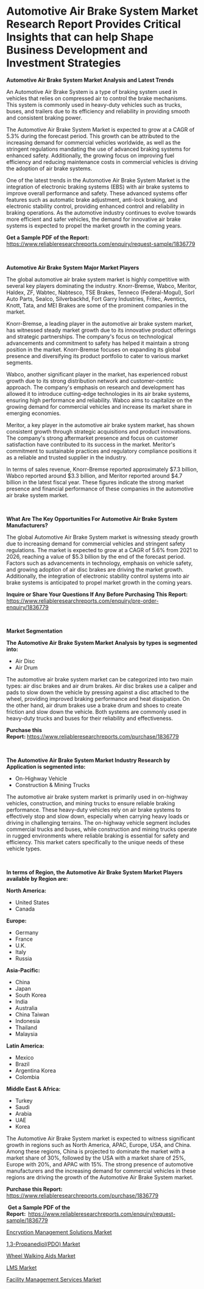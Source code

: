 <p><h1>Automotive Air Brake System Market Research Report Provides Critical Insights that can help Shape Business Development and Investment Strategies</h1></p><p><strong>Automotive Air Brake System Market Analysis and Latest Trends</strong></p>
<p><p>An Automotive Air Brake System is a type of braking system used in vehicles that relies on compressed air to control the brake mechanisms. This system is commonly used in heavy-duty vehicles such as trucks, buses, and trailers due to its efficiency and reliability in providing smooth and consistent braking power.</p><p>The Automotive Air Brake System Market is expected to grow at a CAGR of 5.3% during the forecast period. This growth can be attributed to the increasing demand for commercial vehicles worldwide, as well as the stringent regulations mandating the use of advanced braking systems for enhanced safety. Additionally, the growing focus on improving fuel efficiency and reducing maintenance costs in commercial vehicles is driving the adoption of air brake systems.</p><p>One of the latest trends in the Automotive Air Brake System Market is the integration of electronic braking systems (EBS) with air brake systems to improve overall performance and safety. These advanced systems offer features such as automatic brake adjustment, anti-lock braking, and electronic stability control, providing enhanced control and reliability in braking operations. As the automotive industry continues to evolve towards more efficient and safer vehicles, the demand for innovative air brake systems is expected to propel the market growth in the coming years.</p></p>
<p><strong>Get a Sample PDF of the Report:&nbsp;</strong> <a href="https://www.reliableresearchreports.com/enquiry/request-sample/1836779">https://www.reliableresearchreports.com/enquiry/request-sample/1836779</a></p>
<p>&nbsp;</p>
<p><strong>Automotive Air Brake System Major Market Players</strong></p>
<p><p>The global automotive air brake system market is highly competitive with several key players dominating the industry. Knorr-Bremse, Wabco, Meritor, Haldex, ZF, Wabtec, Nabtesco, TSE Brakes, Tenneco (Federal-Mogul), Sorl Auto Parts, Sealco, Silverbackhd, Fort Garry Industries, Fritec, Aventics, Knott, Tata, and MEI Brakes are some of the prominent companies in the market.</p><p>Knorr-Bremse, a leading player in the automotive air brake system market, has witnessed steady market growth due to its innovative product offerings and strategic partnerships. The company's focus on technological advancements and commitment to safety has helped it maintain a strong position in the market. Knorr-Bremse focuses on expanding its global presence and diversifying its product portfolio to cater to various market segments.</p><p>Wabco, another significant player in the market, has experienced robust growth due to its strong distribution network and customer-centric approach. The company's emphasis on research and development has allowed it to introduce cutting-edge technologies in its air brake systems, ensuring high performance and reliability. Wabco aims to capitalize on the growing demand for commercial vehicles and increase its market share in emerging economies.</p><p>Meritor, a key player in the automotive air brake system market, has shown consistent growth through strategic acquisitions and product innovations. The company's strong aftermarket presence and focus on customer satisfaction have contributed to its success in the market. Meritor's commitment to sustainable practices and regulatory compliance positions it as a reliable and trusted supplier in the industry.</p><p>In terms of sales revenue, Knorr-Bremse reported approximately $7.3 billion, Wabco reported around $3.3 billion, and Meritor reported around $4.7 billion in the latest fiscal year. These figures indicate the strong market presence and financial performance of these companies in the automotive air brake system market.</p></p>
<p>&nbsp;</p>
<p><strong>What Are The Key Opportunities For Automotive Air Brake System Manufacturers?</strong></p>
<p><p>The global Automotive Air Brake System market is witnessing steady growth due to increasing demand for commercial vehicles and stringent safety regulations. The market is expected to grow at a CAGR of 5.6% from 2021 to 2026, reaching a value of $5.3 billion by the end of the forecast period. Factors such as advancements in technology, emphasis on vehicle safety, and growing adoption of air disc brakes are driving the market growth. Additionally, the integration of electronic stability control systems into air brake systems is anticipated to propel market growth in the coming years.</p></p>
<p><strong>Inquire or Share Your Questions If Any Before Purchasing This Report:</strong> <a href="https://www.reliableresearchreports.com/enquiry/pre-order-enquiry/1836779">https://www.reliableresearchreports.com/enquiry/pre-order-enquiry/1836779</a></p>
<p>&nbsp;</p>
<p><strong>Market Segmentation</strong></p>
<p><strong>The Automotive Air Brake System Market Analysis by types is segmented into:</strong></p>
<p><ul><li>Air Disc</li><li>Air Drum</li></ul></p>
<p><p>The automotive air brake system market can be categorized into two main types: air disc brakes and air drum brakes. Air disc brakes use a caliper and pads to slow down the vehicle by pressing against a disc attached to the wheel, providing improved braking performance and heat dissipation. On the other hand, air drum brakes use a brake drum and shoes to create friction and slow down the vehicle. Both systems are commonly used in heavy-duty trucks and buses for their reliability and effectiveness.</p></p>
<p><strong>Purchase this Report:&nbsp;</strong><a href="https://www.reliableresearchreports.com/purchase/1836779">https://www.reliableresearchreports.com/purchase/1836779</a></p>
<p>&nbsp;</p>
<p><strong>The Automotive Air Brake System Market Industry Research by Application is segmented into:</strong></p>
<p><ul><li>On-Highway Vehicle</li><li>Construction & Mining Trucks</li></ul></p>
<p><p>The automotive air brake system market is primarily used in on-highway vehicles, construction, and mining trucks to ensure reliable braking performance. These heavy-duty vehicles rely on air brake systems to effectively stop and slow down, especially when carrying heavy loads or driving in challenging terrains. The on-highway vehicle segment includes commercial trucks and buses, while construction and mining trucks operate in rugged environments where reliable braking is essential for safety and efficiency. This market caters specifically to the unique needs of these vehicle types.</p></p>
<p>&nbsp;</p>
<p><strong>In terms of Region, the Automotive Air Brake System Market Players available by Region are:</strong></p>
<p>
    <p> <strong> North America: </strong>
        <ul>
            <li>United States</li>
            <li>Canada</li>
        </ul>
        </p> 
    <p> <strong> Europe: </strong>
        <ul>
            <li>Germany</li>
            <li>France</li>
            <li>U.K.</li>
            <li>Italy</li>
            <li>Russia</li>
        </ul>
        </p> 
    <p> <strong> Asia-Pacific: </strong>
        <ul>
            <li>China</li>
            <li>Japan</li>
            <li>South Korea</li>
            <li>India</li>
            <li>Australia</li>
            <li>China Taiwan</li>
            <li>Indonesia</li>
            <li>Thailand</li>
            <li>Malaysia</li>
        </ul>
        </p> 
    <p> <strong> Latin America: </strong>
        <ul>
            <li>Mexico</li>
            <li>Brazil</li>
            <li>Argentina Korea</li>
            <li>Colombia</li>
        </ul>
        </p> 
    <p> <strong> Middle East & Africa: </strong>
        <ul>
            <li>Turkey</li>
            <li>Saudi</li>
            <li>Arabia</li>
            <li>UAE</li>
            <li>Korea</li>
        </ul>
    </p>
    </p>
<p><p>The Automotive Air Brake System market is expected to witness significant growth in regions such as North America, APAC, Europe, USA, and China. Among these regions, China is projected to dominate the market with a market share of 30%, followed by the USA with a market share of 25%, Europe with 20%, and APAC with 15%. The strong presence of automotive manufacturers and the increasing demand for commercial vehicles in these regions are driving the growth of the Automotive Air Brake System market.</p></p>
<p><strong>Purchase this Report: </strong><a href="https://www.reliableresearchreports.com/purchase/1836779">https://www.reliableresearchreports.com/purchase/1836779</a></p>
<p>&nbsp;<strong>Get a Sample PDF of the Report:&nbsp;&nbsp;</strong><a href="https://www.reliableresearchreports.com/enquiry/request-sample/1836779">https://www.reliableresearchreports.com/enquiry/request-sample/1836779</a></p>
<p><strong></strong></p>
<p><p><a href="https://medium.com/@jasonmartin866/analyzing-encryption-management-solutions-market-global-industry-perspective-and-forecast-2024-to-0c8bd7379c97">Encryption Management Solutions Market</a></p><p><a href="https://github.com/lbird53714/Market-Research-Report-List-3/blob/main/13-propanediolpdo-market.md">1,3-Propanediol(PDO) Market</a></p><p><a href="https://github.com/moyahfrancoestellec51j635wcx/Market-Research-Report-List-1/blob/main/wheel-walking-aids-market.md">Wheel Walking Aids Market</a></p><p><a href="https://medium.com/@jasonmartin866/lms-market-report-reveals-the-latest-trends-and-growth-opportunities-of-this-market-055b51a64b89">LMS Market</a></p><p><a href="https://medium.com/@pauladams6h/facility-management-services-market-exploring-market-share-market-trends-and-future-growth-76d91a897719">Facility Management Services Market</a></p></p>
